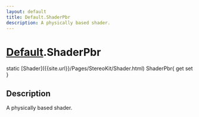 ```yaml
---
layout: default
title: Default.ShaderPbr
description: A physically based shader.
---
```

# [Default]({{site.url}}/Pages/StereoKit/Default.html).ShaderPbr

<div class='signature' markdown='1'>
static [Shader]({{site.url}}/Pages/StereoKit/Shader.html) ShaderPbr{ get set }
</div>

## Description
A physically based shader.

